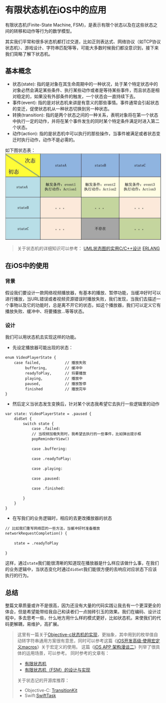 # 有限状态机在iOS中的应用
有限状态机(Finite-State Machine, FSM)，是表示有限个状态以及在这些状态之间的转移和动作等行为的数学模型。

其实我们平常和很多状态机都打过交道，比如正则表达式、网络协议（如TCP协议状态机）、游戏设计、字符串匹配等等，可能大多数时候我们都没意识到，接下来我们简略了解下状态机。

## 基本概念
- 状态(state): 指的是对象在其生命周期中的一种状况，处于某个特定状态中的对象必然会满足某些条件、执行某些动作或者是等待某些事件，而且状态是相对稳定的，如果没有外部条件的触发，一个状态会一直持续下去。
- 事件(event): 指的是对状态机来讲是有意义的那些事情。事件通常会引起状态的变迁，促使状态机从一种状态切换到另一种状态。
- 转换(transition): 指的是两个状态之间的一种关系，表明对象将在第一个状态中执行一定的动作，并将在某个事件发生的同时某个特定条件满足时进入第二个状态。
- 动作(action): 指的是状态机中可以执行的那些操作，当事件被满足或者状态变迁时执行动作，动作不是必需的。

如下图状态表：
![](media/15001703244298/15001875969881.jpg)

> 关于状态机的详细知识可以参考：
> [UML状态图的实用C/C++设计](http://state-machine.com/psicc2/index.php)
> [ERLANG](http://erlang.org/doc/man/gen_fsm.html)


## 在iOS中的使用
### 背景
假设我们要设计一款网络视频播放器，有基本的播放、暂停功能，当缓冲好时可以进行播放，当URL错误或者视频资源错误时播放失败，我们发现，当我们去描述一个事物以及它的功能时，总是离不开它的状态，如这个播放器，我们可以定义它有播放失败、缓冲中、将要播放…等等状态。

### 设计
我们可以用状态机去实现这样的功能。 

- 先设定播放器可能出现的状态：

```
enum VideoPlayerState {
    case failed,           // 播放失败
         buffering,        // 缓冲中
         readyToPlay,      // 将要播放
         playing,          // 播放中
         paused,           // 播放暂停
         finished          // 播放完毕
}
```

- 然后定义当状态发生变换后，针对某个状态我希望它去执行一些逻辑里的动作

```
var state: VideoPlayerState = .paused {
    didSet {
        switch state {
            case .failed:
            // 当视频加载失败时，我希望去执行的一些事件，比如弹出提示框
            popReminderView()
            
            case .buffering:
            
            case .readyToPlay:
            
            case .playing:
            
            case .paused:
            
            case .finished:
            
        }
    }
}
```

- 在写我们的业务逻辑时，相应的去更改播放器的状态

```
// 比如我们重写网络层的一些方法，当缓冲好时准备播放
networkRequestCompletion() {

    state = .readyToPlay

}
```

这样，通过`state`我们能很清晰的知道现在播放器是什么样应该做什么事，在我们的业务逻辑中，当状态变化时通过`didSet`我们能很方便的去响应对应状态下应该执行的行为。

## 总结
整篇文章质量或许不是很高，因为还没有大量的代码实践让我去有一个更深更全的体会，但是希望能带给我自己和读者们一点抛砖引玉的效果。我们在编码、设计过程中，多去思考一些，什么地方用什么样的模式更好，比如状态机，来使我们的代码更解耦，易维护，高扩展。

> 这里有一篇关于[Objective-c状态机的实现](http://www.jianshu.com/p/5eb45c64f3e3)，更抽象，其中用到的枚举值自动转字符串通用方案很有意思，同时可以参考这篇《[iOS开发高级:使用宏定义macros](http://blog.csdn.net/songrotek/article/details/8929963)》关于宏定义的使用。
> 这篇《[iOS APP 架构漫谈二](http://studentdeng.github.io/blog/2014/11/05/ios-architecture2/)》列举了很具体的运用场景，可以参考。
> 同时参考的文章有：
> - [有限状态机](http://helloitworks.com/754.html)
> - [有限状态机（FSM）的设计与实现](http://www.cnblogs.com/chencheng/archive/2012/06/25/2562660.html)
> 
> 关于状态记的开源库推荐：
> - Objective-C: [TransitionKit](https://github.com/blakewatters/TransitionKit)
> - Swift:[SwiftTask](https://github.com/ReactKit/SwiftTask)



